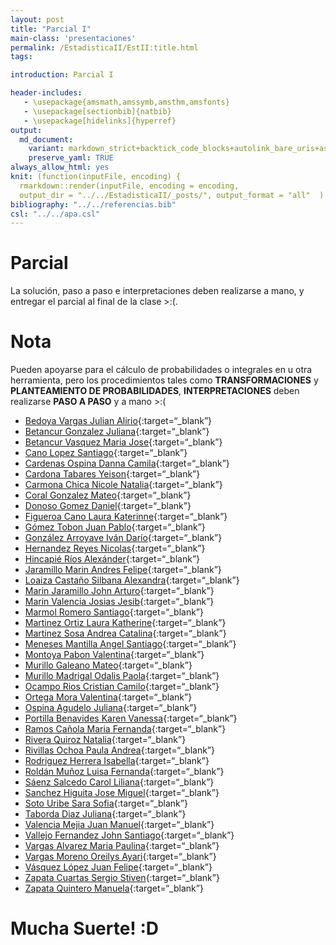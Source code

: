 ```yaml
---
layout: post
title: "Parcial I"
main-class: 'presentaciones'
permalink: /EstadisticaII/EstII:title.html
tags:

introduction: Parcial I

header-includes:
   - \usepackage{amsmath,amssymb,amsthm,amsfonts}
   - \usepackage[sectionbib]{natbib}
   - \usepackage[hidelinks]{hyperref}
output:
  md_document:
    variant: markdown_strict+backtick_code_blocks+autolink_bare_uris+ascii_identifiers+tex_math_single_backslash
    preserve_yaml: TRUE
always_allow_html: yes   
knit: (function(inputFile, encoding) {
  rmarkdown::render(inputFile, encoding = encoding,
  output_dir = "../../EstadisticaII/_posts/", output_format = "all"  ) })
bibliography: "../../referencias.bib"
csl: "../../apa.csl"
---
```


# Parcial

La solución, paso a paso e interpretaciones deben realizarse a mano, y
entregar el parcial al final de la clase &gt;:(.

# Nota

Pueden apoyarse para el cálculo de probabilidades o integrales en u otra
herramienta, pero los procedimientos tales como **TRANSFORMACIONES** y
**PLANTEAMIENTO DE PROBABILIDADES**, **INTERPRETACIONES** deben
realizarse **PASO A PASO** y a mano &gt;:(

-   [Bedoya Vargas Julian
    Alirio](https://github.com/jiperezga/jiperezga.github.io/raw/master/Dataset/Parcial/P1039474881.pdf){:target=“\_blank”}
-   [Betancur Gonzalez
    Juliana](https://github.com/jiperezga/jiperezga.github.io/raw/master/Dataset/Parcial/P1000087276.pdf){:target=“\_blank”}
-   [Betancur Vasquez Maria
    Jose](https://github.com/jiperezga/jiperezga.github.io/raw/master/Dataset/Parcial/P1040571395.pdf){:target=“\_blank”}
-   [Cano Lopez
    Santiago](https://github.com/jiperezga/jiperezga.github.io/raw/master/Dataset/Parcial/P1033178806.pdf){:target=“\_blank”}
-   [Cardenas Ospina Danna
    Camila](https://github.com/jiperezga/jiperezga.github.io/raw/master/Dataset/Parcial/P1021804097.pdf){:target=“\_blank”}
-   [Cardona Tabares
    Yeison](https://github.com/jiperezga/jiperezga.github.io/raw/master/Dataset/Parcial/P1040051828.pdf){:target=“\_blank”}
-   [Carmona Chica Nicole
    Natalia](https://github.com/jiperezga/jiperezga.github.io/raw/master/Dataset/Parcial/P1127792900.pdf){:target=“\_blank”}
-   [Coral Gonzalez
    Mateo](https://github.com/jiperezga/jiperezga.github.io/raw/master/Dataset/Parcial/P1000834203.pdf){:target=“\_blank”}
-   [Donoso Gomez
    Daniel](https://github.com/jiperezga/jiperezga.github.io/raw/master/Dataset/Parcial/P1000203818.pdf){:target=“\_blank”}
-   [Figueroa Cano Laura
    Katerinne](https://github.com/jiperezga/jiperezga.github.io/raw/master/Dataset/Parcial/P1017243426.pdf){:target=“\_blank”}
-   [Gómez Tobon Juan
    Pablo](https://github.com/jiperezga/jiperezga.github.io/raw/master/Dataset/Parcial/P1152710331.pdf){:target=“\_blank”}
-   [González Arroyave Iván
    Darío](https://github.com/jiperezga/jiperezga.github.io/raw/master/Dataset/Parcial/P1000307346.pdf){:target=“\_blank”}
-   [Hernandez Reyes
    Nicolas](https://github.com/jiperezga/jiperezga.github.io/raw/master/Dataset/Parcial/P1119150667.pdf){:target=“\_blank”}
-   [Hincapié Ríos
    Alexánder](https://github.com/jiperezga/jiperezga.github.io/raw/master/Dataset/Parcial/P1035856098.pdf){:target=“\_blank”}
-   [Jaramillo Marin Andres
    Felipe](https://github.com/jiperezga/jiperezga.github.io/raw/master/Dataset/Parcial/P1000290534.pdf){:target=“\_blank”}
-   [Loaiza Castaño Silbana
    Alexandra](https://github.com/jiperezga/jiperezga.github.io/raw/master/Dataset/Parcial/P43876694.pdf){:target=“\_blank”}
-   [Marin Jaramillo John
    Arturo](https://github.com/jiperezga/jiperezga.github.io/raw/master/Dataset/Parcial/P1017129376.pdf){:target=“\_blank”}
-   [Marin Valencia Josias
    Jesib](https://github.com/jiperezga/jiperezga.github.io/raw/master/Dataset/Parcial/P1041324085.pdf){:target=“\_blank”}
-   [Marmol Romero
    Santiago](https://github.com/jiperezga/jiperezga.github.io/raw/master/Dataset/Parcial/P1002997047.pdf){:target=“\_blank”}
-   [Martinez Ortiz Laura
    Katherine](https://github.com/jiperezga/jiperezga.github.io/raw/master/Dataset/Parcial/P1070384075.pdf){:target=“\_blank”}
-   [Martinez Sosa Andrea
    Catalina](https://github.com/jiperezga/jiperezga.github.io/raw/master/Dataset/Parcial/P1017159829.pdf){:target=“\_blank”}
-   [Meneses Mantilla Angel
    Santiago](https://github.com/jiperezga/jiperezga.github.io/raw/master/Dataset/Parcial/P1094046790.pdf){:target=“\_blank”}
-   [Montoya Pabon
    Valentina](https://github.com/jiperezga/jiperezga.github.io/raw/master/Dataset/Parcial/P1020222282.pdf){:target=“\_blank”}
-   [Murillo Galeano
    Mateo](https://github.com/jiperezga/jiperezga.github.io/raw/master/Dataset/Parcial/P1193117781.pdf){:target=“\_blank”}
-   [Murillo Madrigal Odalis
    Paola](https://github.com/jiperezga/jiperezga.github.io/raw/master/Dataset/Parcial/P1017265065.pdf){:target=“\_blank”}
-   [Ocampo Rios Cristian
    Camilo](https://github.com/jiperezga/jiperezga.github.io/raw/master/Dataset/Parcial/P1111478203.pdf){:target=“\_blank”}
-   [Ortega Mora
    Valentina](https://github.com/jiperezga/jiperezga.github.io/raw/master/Dataset/Parcial/P1003158302.pdf){:target=“\_blank”}
-   [Ospina Agudelo
    Juliana](https://github.com/jiperezga/jiperezga.github.io/raw/master/Dataset/Parcial/P1007346941.pdf){:target=“\_blank”}
-   [Portilla Benavides Karen
    Vanessa](https://github.com/jiperezga/jiperezga.github.io/raw/master/Dataset/Parcial/P1086774044.pdf){:target=“\_blank”}
-   [Ramos Cañola Maria
    Fernanda](https://github.com/jiperezga/jiperezga.github.io/raw/master/Dataset/Parcial/P1000086439.pdf){:target=“\_blank”}
-   [Rivera Quiroz
    Natalia](https://github.com/jiperezga/jiperezga.github.io/raw/master/Dataset/Parcial/P1001415262.pdf){:target=“\_blank”}
-   [Rivillas Ochoa Paula
    Andrea](https://github.com/jiperezga/jiperezga.github.io/raw/master/Dataset/Parcial/P1001416490.pdf){:target=“\_blank”}
-   [Rodriguez Herrera
    Isabella](https://github.com/jiperezga/jiperezga.github.io/raw/master/Dataset/Parcial/P1025642615.pdf){:target=“\_blank”}
-   [Roldán Muñoz Luisa
    Fernanda](https://github.com/jiperezga/jiperezga.github.io/raw/master/Dataset/Parcial/P1128387647.pdf){:target=“\_blank”}
-   [Sáenz Salcedo Carol
    Liliana](https://github.com/jiperezga/jiperezga.github.io/raw/master/Dataset/Parcial/P1049640543.pdf){:target=“\_blank”}
-   [Sanchez Higuita Jose
    Miguel](https://github.com/jiperezga/jiperezga.github.io/raw/master/Dataset/Parcial/P1001390366.pdf){:target=“\_blank”}
-   [Soto Uribe Sara
    Sofia](https://github.com/jiperezga/jiperezga.github.io/raw/master/Dataset/Parcial/P1036449422.pdf){:target=“\_blank”}
-   [Taborda Diaz
    Juliana](https://github.com/jiperezga/jiperezga.github.io/raw/master/Dataset/Parcial/P1059695226.pdf){:target=“\_blank”}
-   [Valencia Mejia Juan
    Manuel](https://github.com/jiperezga/jiperezga.github.io/raw/master/Dataset/Parcial/P1007420931.pdf){:target=“\_blank”}
-   [Vallejo Fernandez John
    Santiago](https://github.com/jiperezga/jiperezga.github.io/raw/master/Dataset/Parcial/P1004926160.pdf){:target=“\_blank”}
-   [Vargas Alvarez Maria
    Paulina](https://github.com/jiperezga/jiperezga.github.io/raw/master/Dataset/Parcial/P1000753109.pdf){:target=“\_blank”}
-   [Vargas Moreno Oreilys
    Ayari](https://github.com/jiperezga/jiperezga.github.io/raw/master/Dataset/Parcial/P3296612.pdf){:target=“\_blank”}
-   [Vásquez López Juan
    Felipe](https://github.com/jiperezga/jiperezga.github.io/raw/master/Dataset/Parcial/P1128444892.pdf){:target=“\_blank”}
-   [Zapata Cuartas Sergio
    Stiven](https://github.com/jiperezga/jiperezga.github.io/raw/master/Dataset/Parcial/P1000564488.pdf){:target=“\_blank”}
-   [Zapata Quintero
    Manuela](https://github.com/jiperezga/jiperezga.github.io/raw/master/Dataset/Parcial/P1017923447.pdf){:target=“\_blank”}

<h1>
Mucha Suerte! :D
</h1>
